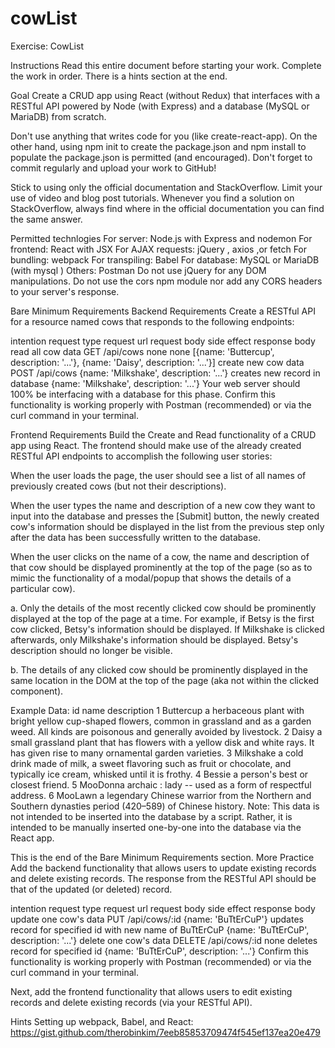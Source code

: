 # cowList

Exercise: CowList

Instructions
Read this entire document before starting your work. Complete the work in order. There is a hints section at the end.

Goal
Create a CRUD app using React (without Redux) that interfaces with a RESTful API powered by Node (with Express) and a database (MySQL or MariaDB) from scratch.

Don't use anything that writes code for you (like create-react-app). On the other hand, using npm init to create the package.json and npm install to populate the package.json is permitted (and encouraged). Don't forget to commit regularly and upload your work to GitHub!

Stick to using only the official documentation and StackOverflow. Limit your use of video and blog post tutorials. Whenever you find a solution on StackOverflow, always find where in the official documentation you can find the same answer.

Permitted technlogies
For server: Node.js with Express  and nodemon 
For frontend: React  with JSX
For AJAX requests: jQuery  , axios  ,or fetch
For bundling: webpack 
For transpiling: Babel 
For database: MySQL or MariaDB (with mysql  )
Others: Postman
Do not use jQuery for any DOM manipulations. Do not use the cors  npm module nor add any CORS headers to your server's response.

Bare Minimum Requirements
Backend Requirements
Create a RESTful API for a resource named cows that responds to the following endpoints:

intention	request type	request url	request body	side effect	response body
read all cow data	GET	/api/cows	none	none	[{name: 'Buttercup', description: '...'}, {name: 'Daisy', description: '...'}]
create new cow data	POST	/api/cows	{name: 'Milkshake', description: '...'}	creates new record in database	{name: 'Milkshake', description: '...'}
Your web server should 100% be interfacing with a database for this phase. Confirm this functionality is working properly with Postman (recommended) or via the curl command in your terminal.

Frontend Requirements
Build the Create and Read functionality of a CRUD app using React. The frontend should make use of the already created RESTful API endpoints to accomplish the following user stories:

When the user loads the page, the user should see a list of all names of previously created cows (but not their descriptions).

When the user types the name and description of a new cow they want to input into the database and presses the [Submit] button, the newly created cow's information should be displayed in the list from the previous step only after the data has been successfully written to the database.

When the user clicks on the name of a cow, the name and description of that cow should be displayed prominently at the top of the page (so as to mimic the functionality of a modal/popup that shows the details of a particular cow).

a. Only the details of the most recently clicked cow should be prominently displayed at the top of the page at a time. For example, if Betsy is the first cow clicked, Betsy's information should be displayed. If Milkshake is clicked afterwards, only Milkshake's information should be displayed. Betsy's description should no longer be visible.

b. The details of any clicked cow should be prominently displayed in the same location in the DOM at the top of the page (aka not within the clicked component).

Example Data:
id	name	description
1	Buttercup	a herbaceous plant with bright yellow cup-shaped flowers, common in grassland and as a garden weed. All kinds are poisonous and generally avoided by livestock.
2	Daisy	a small grassland plant that has flowers with a yellow disk and white rays. It has given rise to many ornamental garden varieties.
3	Milkshake	a cold drink made of milk, a sweet flavoring such as fruit or chocolate, and typically ice cream, whisked until it is frothy.
4	Bessie	a person's best or closest friend.
5	MooDonna	archaic : lady -- used as a form of respectful address.
6	MooLawn	a legendary Chinese warrior from the Northern and Southern dynasties period (420–589) of Chinese history.
Note: This data is not intended to be inserted into the database by a script. Rather, it is intended to be manually inserted one-by-one into the database via the React app.

This is the end of the Bare Minimum Requirements section.
More Practice
Add the backend functionality that allows users to update existing records and delete existing records. The response from the RESTful API should be that of the updated (or deleted) record.

intention	request type	request url	request body	side effect	response body
update one cow's data	PUT	/api/cows/:id	{name: 'BuTtErCuP'}	updates record for specified id with new name of BuTtErCuP	{name: 'BuTtErCuP', description: '...'}
delete one cow's data	DELETE	/api/cows/:id	none	deletes record for specified id	{name: 'BuTtErCuP', description: '...'}
Confirm this functionality is working properly with Postman (recommended) or via the curl command in your terminal.

Next, add the frontend functionality that allows users to edit existing records and delete existing records (via your RESTful API).

Hints
Setting up webpack, Babel, and React: https://gist.github.com/therobinkim/7eeb85853709474f545ef137ea20e479 
